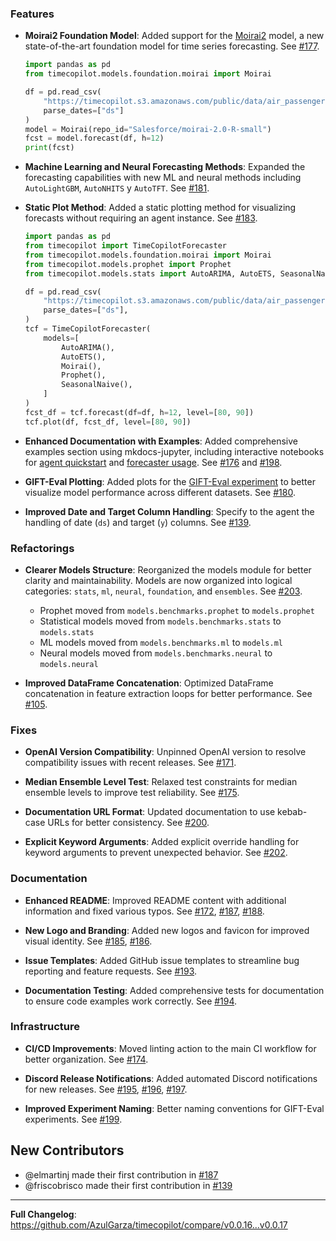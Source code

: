### Features

* **Moirai2 Foundation Model**: Added support for the [Moirai2](https://github.com/SalesforceAIResearch/uni2ts) model, a new state-of-the-art foundation model for time series forecasting. See [#177](https://github.com/AzulGarza/timecopilot/pull/177).

    ```python
    import pandas as pd
    from timecopilot.models.foundation.moirai import Moirai

    df = pd.read_csv(
        "https://timecopilot.s3.amazonaws.com/public/data/air_passengers.csv", 
        parse_dates=["ds"]
    )
    model = Moirai(repo_id="Salesforce/moirai-2.0-R-small")
    fcst = model.forecast(df, h=12)
    print(fcst)
    ```

* **Machine Learning and Neural Forecasting Methods**: Expanded the forecasting capabilities with new ML and neural methods including `AutoLightGBM`, `AutoNHITS` y `AutoTFT`. See [#181](https://github.com/AzulGarza/timecopilot/pull/181).

* **Static Plot Method**: Added a static plotting method for visualizing forecasts without requiring an agent instance. See [#183](https://github.com/AzulGarza/timecopilot/pull/183).

    ```python
    import pandas as pd
    from timecopilot import TimeCopilotForecaster
    from timecopilot.models.foundation.moirai import Moirai
    from timecopilot.models.prophet import Prophet
    from timecopilot.models.stats import AutoARIMA, AutoETS, SeasonalNaive

    df = pd.read_csv(
        "https://timecopilot.s3.amazonaws.com/public/data/air_passengers.csv",
        parse_dates=["ds"],
    )
    tcf = TimeCopilotForecaster(
        models=[
            AutoARIMA(), 
            AutoETS(), 
            Moirai(), 
            Prophet(), 
            SeasonalNaive(),
        ]
    )
    fcst_df = tcf.forecast(df=df, h=12, level=[80, 90])
    tcf.plot(df, fcst_df, level=[80, 90])
    ```

* **Enhanced Documentation with Examples**: Added comprehensive examples section using mkdocs-jupyter, including interactive notebooks for [agent quickstart](https://timecopilot.dev/examples/agent-quickstart/) and [forecaster usage](https://timecopilot.dev/examples/forecaster-quickstart/). See [#176](https://github.com/AzulGarza/timecopilot/pull/176) and [#198](https://github.com/AzulGarza/timecopilot/pull/198).

* **GIFT-Eval Plotting**: Added plots for the [GIFT-Eval experiment](https://timecopilot.dev/experiments/gift-eval/) to better visualize model performance across different datasets. See [#180](https://github.com/AzulGarza/timecopilot/pull/180).

* **Improved Date and Target Column Handling**: Specify to the agent the handling of date (`ds`) and target (`y`) columns. See [#139](https://github.com/AzulGarza/timecopilot/pull/139).

### Refactorings

* **Clearer Models Structure**: Reorganized the models module for better clarity and maintainability. Models are now organized into logical categories: `stats`, `ml`, `neural`, `foundation`, and `ensembles`. See [#203](https://github.com/AzulGarza/timecopilot/pull/203).
    - Prophet moved from `models.benchmarks.prophet` to `models.prophet`
    - Statistical models moved from `models.benchmarks.stats` to `models.stats`
    - ML models moved from `models.benchmarks.ml` to `models.ml`
    - Neural models moved from `models.benchmarks.neural` to `models.neural`

* **Improved DataFrame Concatenation**: Optimized DataFrame concatenation in feature extraction loops for better performance. See [#105](https://github.com/AzulGarza/timecopilot/pull/105).

### Fixes

* **OpenAI Version Compatibility**: Unpinned OpenAI version to resolve compatibility issues with recent releases. See [#171](https://github.com/AzulGarza/timecopilot/pull/171).

* **Median Ensemble Level Test**: Relaxed test constraints for median ensemble levels to improve test reliability. See [#175](https://github.com/AzulGarza/timecopilot/pull/175).

* **Documentation URL Format**: Updated documentation to use kebab-case URLs for better consistency. See [#200](https://github.com/AzulGarza/timecopilot/pull/200).

* **Explicit Keyword Arguments**: Added explicit override handling for keyword arguments to prevent unexpected behavior. See [#202](https://github.com/AzulGarza/timecopilot/pull/202).

### Documentation

* **Enhanced README**: Improved README content with additional information and fixed various typos. See [#172](https://github.com/AzulGarza/timecopilot/pull/172), [#187](https://github.com/AzulGarza/timecopilot/pull/187), [#188](https://github.com/AzulGarza/timecopilot/pull/188).

* **New Logo and Branding**: Added new logos and favicon for improved visual identity. See [#185](https://github.com/AzulGarza/timecopilot/pull/185), [#186](https://github.com/AzulGarza/timecopilot/pull/186).

* **Issue Templates**: Added GitHub issue templates to streamline bug reporting and feature requests. See [#193](https://github.com/AzulGarza/timecopilot/pull/193).

* **Documentation Testing**: Added comprehensive tests for documentation to ensure code examples work correctly. See [#194](https://github.com/AzulGarza/timecopilot/pull/194).

### Infrastructure

* **CI/CD Improvements**: Moved linting action to the main CI workflow for better organization. See [#174](https://github.com/AzulGarza/timecopilot/pull/174).

* **Discord Release Notifications**: Added automated Discord notifications for new releases. See [#195](https://github.com/AzulGarza/timecopilot/pull/195), [#196](https://github.com/AzulGarza/timecopilot/pull/196), [#197](https://github.com/AzulGarza/timecopilot/pull/197).

* **Improved Experiment Naming**: Better naming conventions for GIFT-Eval experiments. See [#199](https://github.com/AzulGarza/timecopilot/pull/199).

## New Contributors
* @elmartinj made their first contribution in [#187](https://github.com/AzulGarza/timecopilot/pull/187)
* @friscobrisco made their first contribution in [#139](https://github.com/AzulGarza/timecopilot/pull/139)

---

**Full Changelog**: https://github.com/AzulGarza/timecopilot/compare/v0.0.16...v0.0.17
